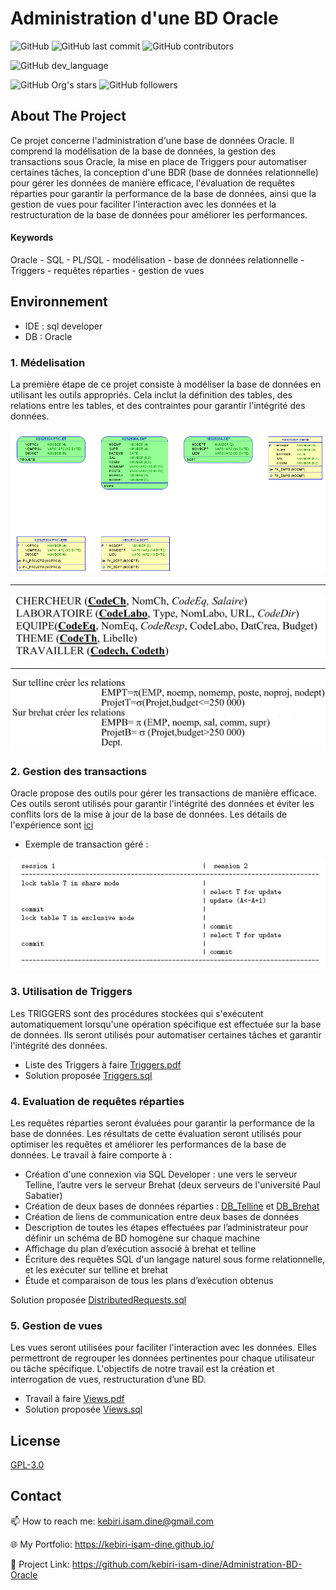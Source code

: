 # Administration d'une BD Oracle




![GitHub](https://img.shields.io/github/license/kebiri-isam-dine/Administration-BD-Oracle?color=g&style=for-the-badge)
![GitHub last commit](https://img.shields.io/github/last-commit/kebiri-isam-dine/Administration-BD-Oracle?color=red&style=for-the-badge)
![GitHub contributors](https://img.shields.io/github/contributors/kebiri-isam-dine/Administration-BD-Oracle?color=yellow&style=for-the-badge)


![GitHub dev_language](https://img.shields.io/badge/Oracle-red?style=flat&logo=oracle&logoColor=white)


![GitHub Org's stars](https://img.shields.io/github/stars/kebiri-isam-dine?style=social)
![GitHub followers](https://img.shields.io/github/followers/kebiri-isam-dine?style=social)




## About The Project
Ce projet concerne l'administration d'une base de données Oracle. Il comprend la modélisation de la base de données, la gestion des transactions sous Oracle, la mise en place de Triggers pour automatiser certaines tâches, la conception d'une BDR (base de données relationnelle) pour gérer les données de manière efficace, l'évaluation de requêtes réparties pour garantir la performance de la base de données, ainsi que la gestion de vues pour faciliter l'interaction avec les données et la restructuration de la base de données pour améliorer les performances.


#### Keywords

Oracle - SQL - PL/SQL - modélisation - base de données relationnelle - Triggers - requêtes réparties - gestion de vues



## Environnement 

- IDE : sql developer
- DB : Oracle



### 1. Médelisation
La première étape de ce projet consiste à modéliser la base de données en utilisant les outils appropriés. Cela inclut la définition des tables, des relations entre les tables, et des contraintes pour garantir l'intégrité des données.    

<img src="/Captures/Capture_modelisation.png" />   
<hr>
<img src="/Captures/Capture_modelisation1.png" />    
<hr>
<img src="/Captures/Capture_modelisation2.png" />


### 2. Gestion des transactions
Oracle propose des outils pour gérer les transactions de manière efficace. Ces outils seront utilisés pour garantir l'intégrité des données et éviter les conflits lors de la mise à jour de la base de données. Les détails de l'expérience sont [ici](Projet/Transactions.pdf)

- Exemple de transaction géré :
<img src="/Captures/Capture_transaction.png" />


### 3. Utilisation de Triggers
Les TRIGGERS sont des procédures stockées qui s'exécutent automatiquement lorsqu'une opération spécifique est effectuée sur la base de données. Ils seront utilisés pour automatiser certaines tâches et garantir l'intégrité des données.

- Liste des Triggers à faire [Triggers.pdf](Projet/Triggers.pdf)
- Solution proposée [Triggers.sql](Triggers.sql)

### 4. Evaluation de requêtes réparties
Les requêtes réparties seront évaluées pour garantir la performance de la base de données. Les résultats de cette évaluation seront utilisés pour optimiser les requêtes et améliorer les performances de la base de données. Le travail à faire comporte à :

- Création d'une connexion via SQL Developer : une vers le serveur Telline, l’autre vers le serveur Brehat (deux serveurs de l'université Paul Sabatier)
- Création de deux bases de données réparties : [DB_Telline](Data/DistributedRequests_creationTelline.sql) et [DB_Brehat](Data/DistributedRequests_creationBrehat.sql)
- Création de liens de communication entre deux bases de données
- Description de toutes les étapes effectuées par l’administrateur pour définir un schéma de BD homogène sur chaque machine
- Affichage du plan d’exécution associé à brehat et telline
- Écriture des requêtes SQL d'un langage naturel sous forme relationnelle, et les exécuter sur telline et brehat
- Étude et comparaison de tous les plans d’exécution obtenus

Solution proposée [DistributedRequests.sql](/DistributedRequests.sql)


### 5. Gestion de vues
Les vues seront utilisées pour faciliter l'interaction avec les données. Elles permettront de regrouper les données pertinentes pour chaque utilisateur ou tâche spécifique. L'objectifs de notre travail est la création et interrogation de vues, restructuration d’une BD.

- Travail à faire [Views.pdf](/Project/Views.pdf)
- Solution proposée [Views.sql](/Views.sql)


## License

[GPL-3.0](https://choosealicense.com/licenses/gpl-3.0/)


## Contact

📫 How to reach me: kebiri.isam.dine@gmail.com

🌐 My Portfolio: <https://kebiri-isam-dine.github.io/>

🔗 Project Link: <https://github.com/kebiri-isam-dine/Administration-BD-Oracle>
